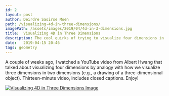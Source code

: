```yaml
---
id: 2
layout: post
author: Deirdre Saoirse Moen
path: /visualizing-4d-in-three-dimensions/
imagePath: /assets/images/2019/04/4d-in-3-dimensions.jpg
title:  Visualizing 4D in Three Dimensions
description: The cool quirks of trying to visualize four dimensions in three. After all, we are so used to visualizing three dimensions in two dimensions, but…four into three is quite a bit more difficult.
date:   2019-04-15 20:46
tags: geometry
---
```


A couple of weeks ago, I watched a YouTube video from Albert Hwang that talked about visualizing four dimensions by analogy with how we visualize three dimensions in two dimensions (e.g., a drawing of a three-dimensional object). Thirteen-minute video, includes closed captions. Enjoy!

[![Visualizing 4D in Three Dimensions Image](/assets/images/2019/04/4d-in-3-dimensions.jpg)](http://www.youtube.com/watch?v=x9_BG2q7XYw "Visualizing 4D in Three Dimensions")
